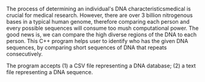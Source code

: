 The process of determining an individual's DNA characteristicsmedical is crucial for medical research. 
However, there are over 3 billion nitrogenous bases in a typical human genome, therefore comparing each person and every possible sequences will consume too mush computational power.
The good news is, we can compare the high diverse regions of the DNA to each person.
This C++ program helps user to identify who has the given DNA sequences, by comparing short sequences of DNA that repeats consecutively.

The program accepts (1) a CSV file representing a DNA database; (2) a text file representing a DNA sequence.
